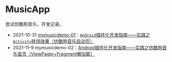 # MusicApp
尝试仿酷狗音乐，开发记录。

- 2021-10-31 [mymusicdemo-01](https://github.com/baiyazi/MusicApp/tree/main/mymusicdemo-01)：[`Android`插件化开发指南——实践之`Activity`转场效果（仿酷狗音乐启动页）](https://blog.csdn.net/qq_26460841/article/details/121061646)
- 2021-11-9 mymusicdemo-02：[Android插件化开发指南——实践之仿酷狗音乐首页（ViewPager+Fragment懒加载）](https://blog.csdn.net/qq_26460841/article/details/121069213)

